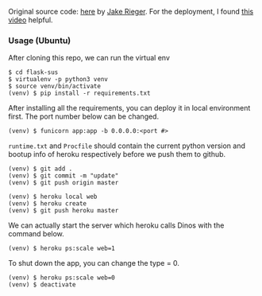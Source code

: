 Original source code: [here](https://github.com/jakerieger/FlaskIntroduction) by [Jake Rieger](https://github.com/jakerieger).
For the deployment, I found [this video](https://www.youtube.com/watch?v=TEuPE5pUh2w) helpful.

### Usage (Ubuntu)
After cloning this repo, we can run the virtual env
```
$ cd flask-sus
$ virtualenv -p python3 venv
$ source venv/bin/activate
(venv) $ pip install -r requirements.txt
```
After installing all the requirements, you can deploy it in local environment first. The port number below can be changed.
```
(venv) $ funicorn app:app -b 0.0.0.0:<port #>
```

`runtime.txt` and `Procfile` should contain the current python version and bootup info of heroku respectively before we push them to github.
```
(venv) $ git add .
(venv) $ git commit -m "update"
(venv) $ git push origin master

(venv) $ heroku local web
(venv) $ heroku create
(venv) $ git push heroku master
```

We can actually start the server which heroku calls Dinos with the command below.
```
(venv) $ heroku ps:scale web=1
```

To shut down the app, you can change the type = 0.
```
(venv) $ heroku ps:scale web=0
(venv) $ deactivate
```

